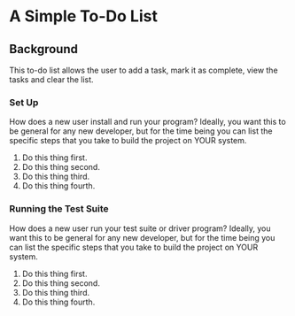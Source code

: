 # A Simple To-Do List

## Background

This to-do list allows the user to add a task, mark it as complete, view the tasks and clear the list. 

### Set Up

How does a new user install and run your program? Ideally, you want this to be general for any new developer, but for the time being you can list the specific steps that you take to build the project on YOUR system.

1. Do this thing first.
2. Do this thing second.
3. Do this thing third.
4. Do this thing fourth.

### Running the Test Suite

How does a new user run your test suite or driver program? Ideally, you want this to be general for any new developer, but for the time being you can list the specific steps that you take to build the project on YOUR system.

1. Do this thing first.
2. Do this thing second.
3. Do this thing third.
4. Do this thing fourth.

